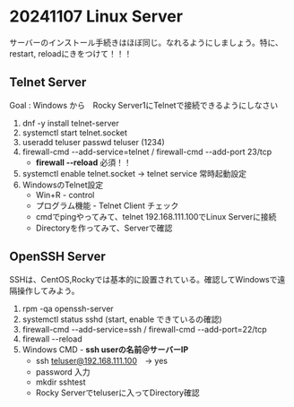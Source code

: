 # 20241107 Linux Server

サーバーのインストール手続きはほぼ同じ。なれるようにしましょう。特に、restart, reloadにきをつけて！！！
## Telnet Server
Goal : Windows から　Rocky Server1にTelnetで接続できるようにしなさい
1. dnf -y install telnet-server
2. systemctl start telnet.socket
3. useradd teluser passwd teluser (1234)
4. firewall-cmd --add-service=telnet / firewall-cmd --add-port 23/tcp
    + **firewall --reload** 必須！！
5. systemctl enable telnet.socket -> telnet service 常時起動設定
6. WindowsのTelnet設定
    + Win+R - control
    + プログラム機能 - Telnet Client チェック
    + cmdでpingやってみて、telnet 192.168.111.100でLinux Serverに接続
    + Directoryを作ってみて、Serverで確認

## OpenSSH Server
SSHは、CentOS,Rockyでは基本的に設置されている。確認してWindowsで遠隔操作してみよう。
1. rpm -qa openssh-server
2. systemctl status sshd (start, enable できているの確認)
3. firewall-cmd --add-service=ssh / firewall-cmd --add-port=22/tcp
4. firewall --reload
5. Windows CMD - **ssh userの名前＠サーバーIP**
    + ssh teluser@192.168.111.100　→ yes
    + password 入力
    + mkdir sshtest
    + Rocky Serverでteluserに入ってDirectory確認